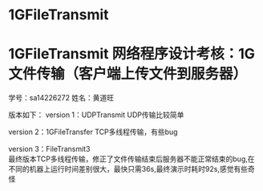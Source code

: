 # 1GFileTransmit
# 1GFileTransmit 网络程序设计考核：1G文件传输（客户端上传文件到服务器）

学号：sa14226272          姓名：黄道旺

版本如下：
version 1：UDPTransmit    UDP传输比较简单

version 2：1GFileTransfer TCP多线程传输，有些bug

version 3：FileTransmit3  
    最终版本TCP多线程传输，修正了文件传输结束后服务器不能正常结束的bug,在不同的机器上运行时间差别很大，最快只需36s,最终演示时耗时92s,感觉有些奇怪 
